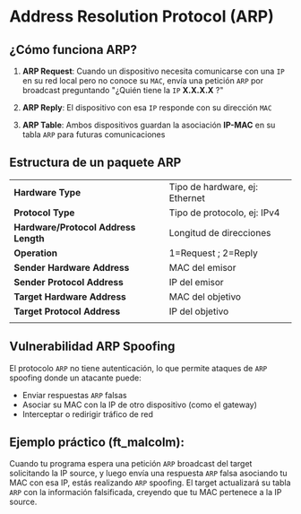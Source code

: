 # Address Resolution Protocol (ARP)

## ¿Cómo funciona ARP?

1. **ARP Request**: Cuando un dispositivo necesita comunicarse con una `IP` en su red local pero no conoce su `MAC`, envía una petición `ARP` por broadcast preguntando "¿Quién tiene la `IP` **X.X.X.X** ?"

2. **ARP Reply**: El dispositivo con esa `IP` responde con su dirección `MAC`

3. **ARP Table**: Ambos dispositivos guardan la asociación **IP-MAC** en su tabla `ARP` para futuras comunicaciones

## Estructura de un paquete ARP

|                                      |                                |
| ------------------------------------ | ------------------------------ |
| **Hardware Type**                    | Tipo de hardware, ej: Ethernet |
| **Protocol Type**                    | Tipo de protocolo, ej: IPv4    |
| **Hardware/Protocol Address Length** | Longitud de direcciones        |
| **Operation**                        | 1=Request ; 2=Reply            |
| **Sender Hardware Address**          | MAC del emisor                 |
| **Sender Protocol Address**          | IP del emisor                  |
| **Target Hardware Address**          | MAC del objetivo               |
| **Target Protocol Address**          | IP del objetivo                |
|                                      |                                |

## Vulnerabilidad ARP Spoofing

El protocolo `ARP` no tiene autenticación, lo que permite ataques de `ARP` spoofing donde un atacante puede:
- Enviar respuestas `ARP` falsas
- Asociar su MAC con la IP de otro dispositivo (como el gateway)
- Interceptar o redirigir tráfico de red

## Ejemplo práctico (ft_malcolm):

Cuando tu programa espera una petición `ARP` broadcast del target solicitando la IP source, y luego envía una respuesta `ARP` falsa asociando tu MAC con esa IP, estás realizando `ARP` spoofing. El target actualizará su tabla `ARP` con la información falsificada, creyendo que tu MAC pertenece a la IP source.
